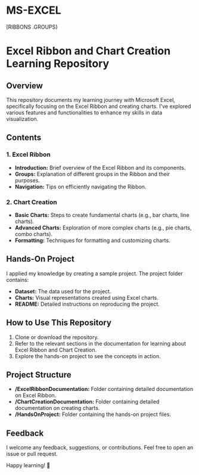 # MS-EXCEL
[RIBBONS .GROUPS}
# Excel Ribbon and Chart Creation Learning Repository

## Overview
This repository documents my learning journey with Microsoft Excel, specifically focusing on the Excel Ribbon and creating charts. I've explored various features and functionalities to enhance my skills in data visualization.

## Contents

### 1. Excel Ribbon
- **Introduction:** Brief overview of the Excel Ribbon and its components.
- **Groups:** Explanation of different groups in the Ribbon and their purposes.
- **Navigation:** Tips on efficiently navigating the Ribbon.

### 2. Chart Creation
- **Basic Charts:** Steps to create fundamental charts (e.g., bar charts, line charts).
- **Advanced Charts:** Exploration of more complex charts (e.g., pie charts, combo charts).
- **Formatting:** Techniques for formatting and customizing charts.

## Hands-On Project
I applied my knowledge by creating a sample project. The project folder contains:
- **Dataset:** The data used for the project.
- **Charts:** Visual representations created using Excel charts.
- **README:** Detailed instructions on reproducing the project.

## How to Use This Repository
1. Clone or download the repository.
2. Refer to the relevant sections in the documentation for learning about Excel Ribbon and Chart Creation.
3. Explore the hands-on project to see the concepts in action.

## Project Structure
- **/ExcelRibbonDocumentation:** Folder containing detailed documentation on Excel Ribbon.
- **/ChartCreationDocumentation:** Folder containing detailed documentation on creating charts.
- **/HandsOnProject:** Folder containing the hands-on project files.

## Feedback
I welcome any feedback, suggestions, or contributions. Feel free to open an issue or pull request.

Happy learning! 🚀


